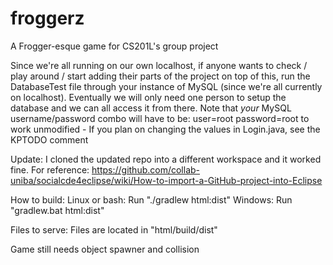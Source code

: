 # froggerz
A Frogger-esque game for CS201L's group project

Since we're all running on our own localhost, 
if anyone wants to check / play around / start adding
their parts of the project on top of this, run the DatabaseTest
file through your instance of MySQL (since we're all
currently on localhost). Eventually we will only need 
one person to setup the database and we can all
access it from there. Note that *your*
MySQL username/password combo will have to be:
user=root password=root
to work unmodified - If you plan on changing the
values in Login.java, see the KPTODO comment

Update: I cloned the updated repo into a different
workspace and it worked fine. For reference:
https://github.com/collab-uniba/socialcde4eclipse/wiki/How-to-import-a-GitHub-project-into-Eclipse

How to build:
	Linux or bash: Run "./gradlew html:dist"
	Windows: Run "gradlew.bat html:dist"
 
Files to serve:
	Files are located in "html/build/dist"

Game still needs object spawner and collision